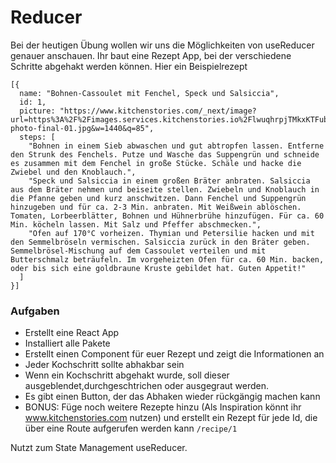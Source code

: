# Reducer
Bei der heutigen Übung wollen wir uns die Möglichkeiten von useReducer genauer anschauen. Ihr baut eine Rezept App, bei der verschiedene Schritte abgehakt werden können. Hier ein Beispielrezept

```
[{
  name: "Bohnen-Cassoulet mit Fenchel, Speck und Salsiccia",
  id: 1,
  picture: "https://www.kitchenstories.com/_next/image?url=https%3A%2F%2Fimages.services.kitchenstories.io%2FlwuqhrpjTMkxKTFubmRNk11E7Gs%3D%2F768x576%2Fimages.kitchenstories.io%2FwagtailOriginalImages%2FR2111-photo-final-01.jpg&w=1440&q=85",
  steps: [
    "Bohnen in einem Sieb abwaschen und gut abtropfen lassen. Entferne den Strunk des Fenchels. Putze und Wasche das Suppengrün und schneide es zusammen mit dem Fenchel in große Stücke. Schäle und hacke die Zwiebel und den Knoblauch.",
    "Speck und Salsiccia in einem großen Bräter anbraten. Salsiccia aus dem Bräter nehmen und beiseite stellen. Zwiebeln und Knoblauch in die Pfanne geben und kurz anschwitzen. Dann Fenchel und Suppengrün hinzugeben und für ca. 2-3 Min. anbraten. Mit Weißwein ablöschen. Tomaten, Lorbeerblätter, Bohnen und Hühnerbrühe hinzufügen. Für ca. 60 Min. köcheln lassen. Mit Salz und Pfeffer abschmecken.",
    "Ofen auf 170°C vorheizen. Thymian und Petersilie hacken und mit den Semmelbröseln vermischen. Salsiccia zurück in den Bräter geben. Semmelbrösel-Mischung auf dem Cassoulet verteilen und mit Butterschmalz beträufeln. Im vorgeheizten Ofen für ca. 60 Min. backen, oder bis sich eine goldbraune Kruste gebildet hat. Guten Appetit!"
  ]
}]
```

### Aufgaben
* Erstellt eine React App
* Installiert alle Pakete
* Erstellt einen Component für euer Rezept und zeigt die Informationen an
* Jeder Kochschritt sollte abhakbar sein
* Wenn ein Kochschritt abgehakt wurde, soll dieser ausgeblendet,durchgeschtrichen oder ausgegraut werden.
* Es gibt einen Button, der das Abhaken wieder rückgängig machen kann
* BONUS: Füge noch weitere Rezepte hinzu (Als Inspiration könnt ihr www.kitchenstories.com nutzen) und erstellt ein Rezept für jede Id, die über eine Route aufgerufen werden kann `/recipe/1`

Nutzt zum State Management useReducer. 
